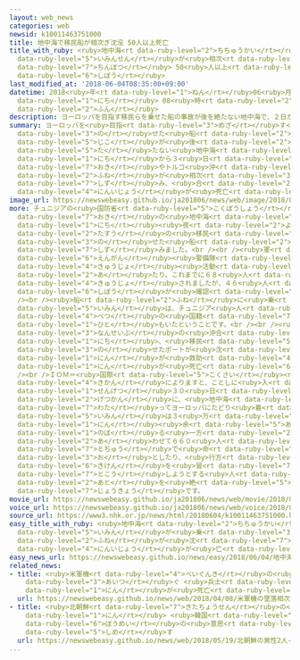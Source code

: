 ```yaml
---
layout: web_news
categories: web
newsid: k10011463751000
title: 地中海で移民船が相次ぎ沈没 50人以上死亡
title_with_ruby: <ruby>地中海<rt data-ruby-level="2">ちちゅうかい</rt></ruby>で<ruby>移民船<rt
  data-ruby-level="5">いみんせん</rt></ruby>が<ruby>相次<rt data-ruby-level="3">あいつ</rt></ruby>ぎ<ruby>沈没<rt
  data-ruby-level="7">ちんぼつ</rt></ruby> 50<ruby>人以上<rt data-ruby-level="4">にんいじょう</rt></ruby><ruby>死亡<rt
  data-ruby-level="6">しぼう</rt></ruby>
last_modified_at: '2018-06-04T08:35:00+09:00'
datetime: 2018<ruby>年<rt data-ruby-level="1">ねん</rt></ruby>06<ruby>月<rt data-ruby-level="1">がつ</rt></ruby>04<ruby>日<rt
  data-ruby-level="1">にち</rt></ruby> 08<ruby>時<rt data-ruby-level="2">じ</rt></ruby>35<ruby>分<rt
  data-ruby-level="2">ふん</rt></ruby>
description: ヨーロッパを目指す移民らを乗せた船の事故が後を絶たない地中海で、２日から３日にかけて、チュニジア沖やトルコ沖で船が相次いで沈み、合わせて５０人以上が死亡しました。
summary: ヨーロッパを<ruby>目指<rt data-ruby-level="3">めざ</rt></ruby>す<ruby>移民<rt data-ruby-level="5">いみん</rt></ruby>らを<ruby>乗<rt
  data-ruby-level="3">の</rt></ruby>せた<ruby>船<rt data-ruby-level="2">ふね</rt></ruby>の<ruby>事故<rt
  data-ruby-level="5">じこ</rt></ruby>が<ruby>後<rt data-ruby-level="2">あと</rt></ruby>を<ruby>絶<rt
  data-ruby-level="5">た</rt></ruby>たない<ruby>地中海<rt data-ruby-level="2">ちちゅうかい</rt></ruby>で、２<ruby>日<rt
  data-ruby-level="1">にち</rt></ruby>から３<ruby>日<rt data-ruby-level="1">にち</rt></ruby>にかけて、チュニジア<ruby>沖<rt
  data-ruby-level="7">おき</rt></ruby>やトルコ<ruby>沖<rt data-ruby-level="7">おき</rt></ruby>で<ruby>船<rt
  data-ruby-level="2">ふね</rt></ruby>が<ruby>相次<rt data-ruby-level="3">あいつ</rt></ruby>いで<ruby>沈<rt
  data-ruby-level="7">しず</rt></ruby>み、<ruby>合<rt data-ruby-level="2">あ</rt></ruby>わせて５０<ruby>人以上<rt
  data-ruby-level="4">にんいじょう</rt></ruby>が<ruby>死亡<rt data-ruby-level="6">しぼう</rt></ruby>しました。
image_url: https://newswebeasy.github.io/ja201806/news/web/image/2018/06/04/K10011463751_1806041013_1806041014_01_03.jpg
more: チュニジアの<ruby>国防省<rt data-ruby-level="5">こくぼうしょう</rt></ruby>によりますと、チュニジア<ruby>沖<rt
  data-ruby-level="7">おき</rt></ruby>の<ruby>地中海<rt data-ruby-level="2">ちちゅうかい</rt></ruby>で２<ruby>日<rt
  data-ruby-level="1">にち</rt></ruby><ruby>夜<rt data-ruby-level="2">よる</rt></ruby>、<ruby>多数<rt
  data-ruby-level="2">たすう</rt></ruby>の<ruby>移民<rt data-ruby-level="5">いみん</rt></ruby>を<ruby>乗<rt
  data-ruby-level="3">の</rt></ruby>せた<ruby>船<rt data-ruby-level="2">ふね</rt></ruby>が<ruby>沈<rt
  data-ruby-level="7">しず</rt></ruby>みました。<br /><br /><ruby>軍<rt data-ruby-level="4">ぐん</rt></ruby>や<ruby>沿岸<rt
  data-ruby-level="6">えんがん</rt></ruby><ruby>警備隊<rt data-ruby-level="6">けいびたい</rt></ruby>が<ruby>救助<rt
  data-ruby-level="4">きゅうじょ</rt></ruby><ruby>活動<rt data-ruby-level="3">かつどう</rt></ruby>に<ruby>当<rt
  data-ruby-level="2">あ</rt></ruby>たり、これまでに６８<ruby>人<rt data-ruby-level="1">にん</rt></ruby>が<ruby>救助<rt
  data-ruby-level="4">きゅうじょ</rt></ruby>されましたが、４６<ruby>人<rt data-ruby-level="1">にん</rt></ruby>の<ruby>死亡<rt
  data-ruby-level="6">しぼう</rt></ruby>が<ruby>確認<rt data-ruby-level="7">かくにん</rt></ruby>されたということです。<br
  /><br /><ruby>船<rt data-ruby-level="2">ふね</rt></ruby>に<ruby>乗<rt data-ruby-level="3">の</rt></ruby>っていた<ruby>移民<rt
  data-ruby-level="5">いみん</rt></ruby>は、チュニジア<ruby>人<rt data-ruby-level="1">じん</rt></ruby>だけでなく、アフリカの<ruby>別<rt
  data-ruby-level="4">べつ</rt></ruby>の<ruby>国籍<rt data-ruby-level="7">こくせき</rt></ruby>の<ruby>人<rt
  data-ruby-level="1">ひと</rt></ruby>もいたということです。<br /><br /><ruby>一方<rt data-ruby-level="2">いっぽう</rt></ruby>、トルコ<ruby>南西部<rt
  data-ruby-level="3">なんせいぶ</rt></ruby>の<ruby>沖合<rt data-ruby-level="7">おきあい</rt></ruby>でも３<ruby>日<rt
  data-ruby-level="1">にち</rt></ruby>、<ruby>移民<rt data-ruby-level="5">いみん</rt></ruby>を<ruby>乗<rt
  data-ruby-level="3">の</rt></ruby>せたボートが<ruby>沈<rt data-ruby-level="7">しず</rt></ruby>み、６<ruby>人<rt
  data-ruby-level="1">にん</rt></ruby>が<ruby>救助<rt data-ruby-level="4">きゅうじょ</rt></ruby>されたものの９<ruby>人<rt
  data-ruby-level="1">にん</rt></ruby>が<ruby>死亡<rt data-ruby-level="6">しぼう</rt></ruby>しました。<br
  /><br />ＩＯＭ＝<ruby>国際<rt data-ruby-level="5">こくさい</rt></ruby><ruby>移住<rt data-ruby-level="5">いじゅう</rt></ruby><ruby>機関<rt
  data-ruby-level="4">きかん</rt></ruby>によりますと、ことしに<ruby>入<rt data-ruby-level="1">はい</rt></ruby>って<ruby>先月<rt
  data-ruby-level="1">せんげつ</rt></ruby>３０<ruby>日<rt data-ruby-level="1">にち</rt></ruby>までのおよそ５か<ruby>月間<rt
  data-ruby-level="2">げつかん</rt></ruby>に、<ruby>地中海<rt data-ruby-level="2">ちちゅうかい</rt></ruby>を<ruby>渡<rt
  data-ruby-level="7">わた</rt></ruby>ってヨーロッパにたどり<ruby>着<rt data-ruby-level="3">つ</rt></ruby>いた<ruby>移民<rt
  data-ruby-level="5">いみん</rt></ruby>は３<ruby>万<rt data-ruby-level="2">まん</rt></ruby>２０００<ruby>人<rt
  data-ruby-level="1">にん</rt></ruby><ruby>余<rt data-ruby-level="5">あま</rt></ruby>りに<ruby>上<rt
  data-ruby-level="1">のぼ</rt></ruby>る<ruby>一方<rt data-ruby-level="2">いっぽう</rt></ruby>で、<ruby>合<rt
  data-ruby-level="2">あ</rt></ruby>わせて６６０<ruby>人<rt data-ruby-level="1">にん</rt></ruby>が、<ruby>途中<rt
  data-ruby-level="7">とちゅう</rt></ruby>で<ruby>命<rt data-ruby-level="3">いのち</rt></ruby>を<ruby>落<rt
  data-ruby-level="3">お</rt></ruby>としたり、<ruby>行方<rt data-ruby-level="8">ゆくえ</rt></ruby>がわからなくなったりしているということで、<ruby>危険<rt
  data-ruby-level="6">きけん</rt></ruby>を<ruby>冒<rt data-ruby-level="7">おか</rt></ruby>して<ruby>渡航<rt
  data-ruby-level="7">とこう</rt></ruby>しようとする<ruby>人<rt data-ruby-level="1">ひと</rt></ruby>たちが<ruby>後<rt
  data-ruby-level="2">あと</rt></ruby>を<ruby>絶<rt data-ruby-level="5">た</rt></ruby>たない<ruby>状況<rt
  data-ruby-level="7">じょうきょう</rt></ruby>です。
movie_url: https://newswebeasy.github.io/ja201806/news/web/movie/2018/06/04/k10011463751_201806041013_201806041014.mp4
voice_url: https://newswebeasy.github.io/ja201806/news/web/voice/2018/06/04/k10011463751_201806041013_201806041014.mp3
source_url: https://www3.nhk.or.jp/news/html/20180604/k10011463751000.html
easy_title_with_ruby: <ruby>地中海<rt data-ruby-level="2">ちちゅうかい</rt></ruby>で<ruby>移民<rt
  data-ruby-level="5">いみん</rt></ruby>が<ruby>乗<rt data-ruby-level="3">の</rt></ruby>った<ruby>船<rt
  data-ruby-level="2">ふね</rt></ruby>が<ruby>沈<rt data-ruby-level="7">しず</rt></ruby>んで５０<ruby>人以上<rt
  data-ruby-level="4">にんいじょう</rt></ruby>が<ruby>亡<rt data-ruby-level="7">な</rt></ruby>くなる
easy_news_url: https://newswebeasy.github.io/news/easy/2018/06/04/地中海で移民が乗った船が沈んで50人以上が亡くなる
related_news:
- title: <ruby>米軍機<rt data-ruby-level="4">べいぐんき</rt></ruby>の<ruby>墜落<rt data-ruby-level="7">ついらく</rt></ruby><ruby>相次<rt
    data-ruby-level="3">あいつ</rt></ruby>ぐ <ruby>兵士<rt data-ruby-level="4">へいし</rt></ruby>７<ruby>人<rt
    data-ruby-level="1">にん</rt></ruby>が<ruby>死亡<rt data-ruby-level="6">しぼう</rt></ruby>
  url: https://newswebeasy.github.io/news/web/2018/04/08/米軍機の墜落相次ぐ-兵士7人が死亡
- title: <ruby>北朝鮮<rt data-ruby-level="7">きたちょうせん</rt></ruby>の<ruby>男性<rt data-ruby-level="5">だんせい</rt></ruby>２<ruby>人<rt
    data-ruby-level="1">にん</rt></ruby> <ruby>韓国<rt data-ruby-level="7">かんこく</rt></ruby>への<ruby>亡命<rt
    data-ruby-level="6">ぼうめい</rt></ruby>の<ruby>意思<rt data-ruby-level="3">いし</rt></ruby><ruby>示<rt
    data-ruby-level="5">しめ</rt></ruby>す
  url: https://newswebeasy.github.io/news/web/2018/05/19/北朝鮮の男性2人-韓国への亡命の意思示す
...
```

